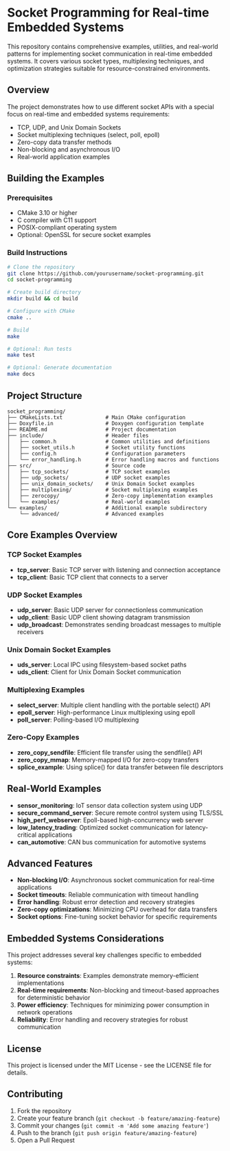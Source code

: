 # Socket Programming for Real-time Embedded Systems

This repository contains comprehensive examples, utilities, and real-world patterns for implementing socket communication in real-time embedded systems. It covers various socket types, multiplexing techniques, and optimization strategies suitable for resource-constrained environments.

## Overview

The project demonstrates how to use different socket APIs with a special focus on real-time and embedded systems requirements:

- TCP, UDP, and Unix Domain Sockets
- Socket multiplexing techniques (select, poll, epoll)
- Zero-copy data transfer methods
- Non-blocking and asynchronous I/O
- Real-world application examples

## Building the Examples

### Prerequisites

- CMake 3.10 or higher
- C compiler with C11 support
- POSIX-compliant operating system
- Optional: OpenSSL for secure socket examples

### Build Instructions

```bash
# Clone the repository
git clone https://github.com/yourusername/socket-programming.git
cd socket-programming

# Create build directory
mkdir build && cd build

# Configure with CMake
cmake ..

# Build
make

# Optional: Run tests
make test

# Optional: Generate documentation
make docs
```

## Project Structure

```
socket_programming/
├── CMakeLists.txt              # Main CMake configuration
├── Doxyfile.in                 # Doxygen configuration template
├── README.md                   # Project documentation
├── include/                    # Header files
│   ├── common.h                # Common utilities and definitions
│   ├── socket_utils.h          # Socket utility functions
│   ├── config.h                # Configuration parameters
│   └── error_handling.h        # Error handling macros and functions
├── src/                        # Source code
│   ├── tcp_sockets/            # TCP socket examples
│   ├── udp_sockets/            # UDP socket examples
│   ├── unix_domain_sockets/    # Unix Domain Socket examples
│   ├── multiplexing/           # Socket multiplexing examples
│   ├── zerocopy/               # Zero-copy implementation examples
│   └── examples/               # Real-world examples
└── examples/                   # Additional example subdirectory
    └── advanced/               # Advanced examples
```

## Core Examples Overview

### TCP Socket Examples

- **tcp_server**: Basic TCP server with listening and connection acceptance
- **tcp_client**: Basic TCP client that connects to a server

### UDP Socket Examples

- **udp_server**: Basic UDP server for connectionless communication
- **udp_client**: Basic UDP client showing datagram transmission
- **udp_broadcast**: Demonstrates sending broadcast messages to multiple receivers

### Unix Domain Socket Examples

- **uds_server**: Local IPC using filesystem-based socket paths
- **uds_client**: Client for Unix Domain Socket communication

### Multiplexing Examples

- **select_server**: Multiple client handling with the portable select() API
- **epoll_server**: High-performance Linux multiplexing using epoll
- **poll_server**: Polling-based I/O multiplexing

### Zero-Copy Examples

- **zero_copy_sendfile**: Efficient file transfer using the sendfile() API
- **zero_copy_mmap**: Memory-mapped I/O for zero-copy transfers
- **splice_example**: Using splice() for data transfer between file descriptors

## Real-World Examples

- **sensor_monitoring**: IoT sensor data collection system using UDP
- **secure_command_server**: Secure remote control system using TLS/SSL
- **high_perf_webserver**: Epoll-based high-concurrency web server
- **low_latency_trading**: Optimized socket communication for latency-critical applications
- **can_automotive**: CAN bus communication for automotive systems

## Advanced Features

- **Non-blocking I/O**: Asynchronous socket communication for real-time applications
- **Socket timeouts**: Reliable communication with timeout handling
- **Error handling**: Robust error detection and recovery strategies
- **Zero-copy optimizations**: Minimizing CPU overhead for data transfers
- **Socket options**: Fine-tuning socket behavior for specific requirements

## Embedded Systems Considerations

This project addresses several key challenges specific to embedded systems:

1. **Resource constraints**: Examples demonstrate memory-efficient implementations
2. **Real-time requirements**: Non-blocking and timeout-based approaches for deterministic behavior
3. **Power efficiency**: Techniques for minimizing power consumption in network operations
4. **Reliability**: Error handling and recovery strategies for robust communication

## License

This project is licensed under the MIT License - see the LICENSE file for details.

## Contributing

1. Fork the repository
2. Create your feature branch (`git checkout -b feature/amazing-feature`)
3. Commit your changes (`git commit -m 'Add some amazing feature'`)
4. Push to the branch (`git push origin feature/amazing-feature`)
5. Open a Pull Request